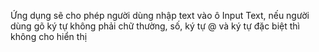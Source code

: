 Ứng dụng sẽ cho phép người dùng nhập text vào ô Input Text, nếu người dùng gõ ký tự không phải chữ thường, số, ký tự @ và ký tự đặc biệt thì không cho hiển thị
